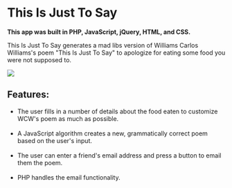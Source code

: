 <h1>This Is Just To Say</h1>

<b>This app was built in PHP, JavaScript, jQuery, HTML, and CSS.</b>

This Is Just To Say generates a mad libs version of Williams Carlos Williams's poem "This Is Just To Say" to apologize for eating some food you were not supposed to.

<img src="http://www.kellylougheed.com/images/projects/thisisjusttosay.png"/>

<h2>Features:</h2>

<ul>
<li> The user fills in a number of details about the food eaten to customize WCW's poem as much as possible.</li><br/>

<li> A JavaScript algorithm creates a new, grammatically correct poem based on the user's input.</li><br/>

<li> The user can enter a friend's email address and press a button to email them the poem.</li><br/>

<li> PHP handles the email functionality.</li><br/>

</ul>
